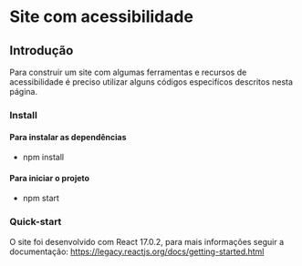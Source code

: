 # Site com acessibilidade

## Introdução
Para construir um site com algumas ferramentas e recursos de acessibilidade é preciso utilizar alguns códigos especifícos descritos nesta página.

### Install

#### Para instalar as dependências 
- npm install

#### Para iniciar o projeto
- npm start

### Quick-start
O site foi desenvolvido com React 17.0.2, para mais informações seguir a documentação: https://legacy.reactjs.org/docs/getting-started.html
